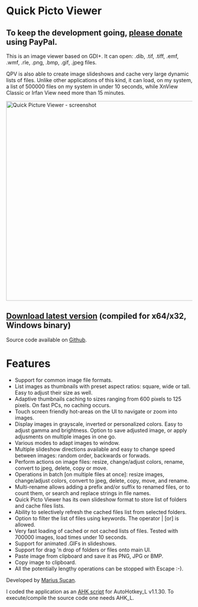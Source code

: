 <h1>Quick Picto Viewer</h1>

<h2>To keep the development going, <a href="https://www.paypal.me/MariusSucan/10">please donate</a> using PayPal.</h2>

<p>This is an image viewer based on GDI+. It can open: .dib, .tif, .tiff, .emf, .wmf, .rle, .png, .bmp, .gif, .jpeg files.</p>

<p>QPV is also able to create image slideshows and cache very large dynamic lists of files. Unlike other applications of this kind, it can load, on my system, a list of 500000 files on my system in under 10 seconds, while XnView Classic or Irfan View need more than 15 minutes.</p>

<p width="600" height="540"><img width="600" height="540" alt="Quick Picture Viewer - screenshot" src="http://marius.sucan.ro/media/files/blog/ahk-scripts/quick-picto-viewer-screenshot.jpg"></p>

<h2><a href="http://marius.sucan.ro/media/files/blog/ahk-scripts/quick-picto-viewer-compiled.zip">Download latest version</a> (compiled for x64/x32, Windows binary)</h2>

<p>Source code available on <a href="https://github.com/marius-sucan/Quick-Picto-Viewer">Github</a>.</p>

<h1>Features</h1>

<ul>
<li>Support for common image file formats.</li>
<li>List images as thumbnails with preset aspect ratios: square, wide or tall. Easy to adjust their size as well.</li>
<li>Adaptive thumbnails caching to sizes ranging from 600 pixels to 125 pixels. On fast PCs, no caching occurs.</li>
<li>Touch screen friendly hot-areas on the UI to navigate or zoom into images.</li>
<li>Display images in grayscale, inverted or personalized colors. Easy to adjust gamma and brightness. Option to save adjusted image, or apply adjusments on multiple images in one go.</li>
<li>Various modes to adapt images to window.</li>
<li>Multiple slideshow directions available and easy to change speed between images: random order, backwards or forwads.</li>
<li>Perform actions on image files: resize, change/adjust colors, rename, convert to jpeg, delete, copy or move.</li>
<li>Operations in batch [on multiple files at once]: resize images, change/adjust colors, convert to jpeg, delete, copy, move, and rename.</li>
<li>Multi-rename allows adding a prefix and/or suffix to renamed files, or to count them, or search and replace strings in file names.</li>
<li>Quick Picto Viewer has its own slideshow format to store list of folders and cache files lists.</li>
<li>Ability to selectively refresh the cached files list from selected folders.</li>
<li>Option to filter the list of files using keywords. The operator | [or] is allowed.</li>
<li>Very fast loading of cached or not cached lists of files. Tested with 700000 images, load times under 10 seconds.</li>
<li>Support for animated .GIFs in slideshows.</li>
<li>Support for drag 'n drop of folders or files onto main UI.</li>
<li>Paste image from clipboard and save it as PNG, JPG or BMP.</li>
<li>Copy image to clipboard.</li>
<li>All the potentially lengthy operations can be stopped with Escape :-).</li>
</ul> 

<p>Developed by <a href="http://marius.sucan.ro/">Marius Șucan</a>.</p>

<p>I coded the application as an <a href="https://autohotkey.com/">AHK script</a> for AutoHotkey_L v1.1.30. To execute/compile the source code one needs AHK_L.</p>
